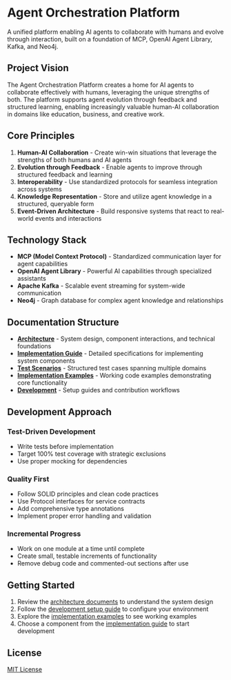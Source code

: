# Agent Orchestration Platform

A unified platform enabling AI agents to collaborate with humans and evolve through interaction, built on a foundation of MCP, OpenAI Agent Library, Kafka, and Neo4j.

## Project Vision

The Agent Orchestration Platform creates a home for AI agents to collaborate effectively with humans, leveraging the unique strengths of both. The platform supports agent evolution through feedback and structured learning, enabling increasingly valuable human-AI collaboration in domains like education, business, and creative work.

## Core Principles

1. **Human-AI Collaboration** - Create win-win situations that leverage the strengths of both humans and AI agents
2. **Evolution through Feedback** - Enable agents to improve through structured feedback and learning
3. **Interoperability** - Use standardized protocols for seamless integration across systems
4. **Knowledge Representation** - Store and utilize agent knowledge in a structured, queryable form
5. **Event-Driven Architecture** - Build responsive systems that react to real-world events and interactions

## Technology Stack

- **MCP (Model Context Protocol)** - Standardized communication layer for agent capabilities
- **OpenAI Agent Library** - Powerful AI capabilities through specialized assistants
- **Apache Kafka** - Scalable event streaming for system-wide communication
- **Neo4j** - Graph database for complex agent knowledge and relationships

## Documentation Structure

- **[Architecture](architecture/)** - System design, component interactions, and technical foundations
- **[Implementation Guide](implementation_guide/)** - Detailed specifications for implementing system components
- **[Test Scenarios](test_scenarios/)** - Structured test cases spanning multiple domains
- **[Implementation Examples](implementation_examples/)** - Working code examples demonstrating core functionality
- **[Development](development/)** - Setup guides and contribution workflows

## Development Approach

### Test-Driven Development
- Write tests before implementation
- Target 100% test coverage with strategic exclusions
- Use proper mocking for dependencies

### Quality First
- Follow SOLID principles and clean code practices
- Use Protocol interfaces for service contracts
- Add comprehensive type annotations
- Implement proper error handling and validation

### Incremental Progress
- Work on one module at a time until complete
- Create small, testable increments of functionality
- Remove debug code and commented-out sections after use

## Getting Started

1. Review the [architecture documents](architecture/) to understand the system design
2. Follow the [development setup guide](development/setup_guide.md) to configure your environment
3. Explore the [implementation examples](implementation_examples/) to see working examples
4. Choose a component from the [implementation guide](implementation_guide/) to start development

## License

[MIT License](LICENSE)
